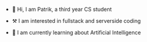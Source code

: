 - 🤗 Hi, I am Patrik, a third year CS student

- ⚒️ I am interested in fullstack and serverside coding

- 🌱 I am currently learning about Artificial Intelligence
